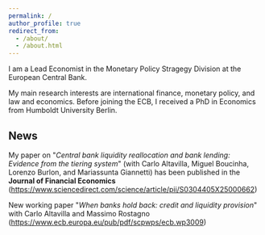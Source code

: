 ```yaml
---
permalink: /
author_profile: true
redirect_from: 
  - /about/
  - /about.html
---
```


I am a Lead Economist in the Monetary Policy Stragegy Division at the European Central Bank.

My main research interests are international finance, monetary policy, and law and economics. Before joining the ECB, I received a PhD in Economics from Humboldt University Berlin.

News
------
My paper on "_Central bank liquidity reallocation and bank lending: Evidence from the tiering system_" (with Carlo Altavilla, Miguel Boucinha, Lorenzo Burlon, and Mariassunta Giannetti) has been published in the **Journal of Financial Economics** (https://www.sciencedirect.com/science/article/pii/S0304405X25000662)

New working paper "_When banks hold back: credit and liquidity provision_" with Carlo Altavilla and Massimo Rostagno (https://www.ecb.europa.eu/pub/pdf/scpwps/ecb.wp3009)
